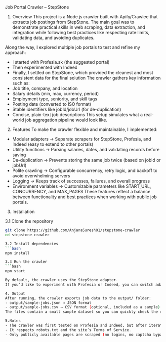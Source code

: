 Job Portal Crawler – StepStone

1. Overview
This project is a Node.js crawler built with Apify/Crawlee that extracts job postings from StepStone.
The main goal was to demonstrate practical skills in web scraping, data extraction, and integration while following best practices like respecting rate limits, validating data, and avoiding duplicates.

Along the way, I explored multiple job portals to test and refine my approach:
- I started with Profesia.sk (the suggested portal)
- Then experimented with Indeed
- Finally, I settled on StepStone, which provided the cleanest and most consistent data for the final solution
The crawler gathers key information such as:
- Job title, company, and location
- Salary details (min, max, currency, period)
- Employment type, seniority, and skill tags
- Posting date (converted to ISO format)
- Stable identifiers like jobId/jobUrl (for de-duplication)
- Concise, plain-text job descriptions
This setup simulates what a real-world job aggregation pipeline would look like.

2. Features
To make the crawler flexible and maintainable, I implemented:
- Modular adapters → Separate scrapers for StepStone, Profesia, and Indeed (easy to extend to other portals)
- Utility functions → Parsing salaries, dates, and validating records before saving
- De-duplication → Prevents storing the same job twice (based on jobId or jobUrl)
- Polite crawling → Configurable concurrency, retry logic, and backoff to avoid overwhelming servers
- Logging → Keeps track of successes, failures, and overall progress
- Environment variables → Customizable parameters like START_URL, CONCURRENCY, and MAX_PAGES
These features reflect a balance between functionality and best practices when working with public job portals.

3. Installation
   
3.1 Clone the repository
  ```bash
git clone https://github.com/AnjanaSuresh01/stepstone-crawler
cd stepstone-crawler  

3.2 Install dependencies
 ```bash
npm install

3.3 Run the crawler
```bash
npm start

By default, the crawler uses the StepStone adapter.
If you’d like to experiment with Profesia or Indeed, you can switch adapters in src/main.js.

4. Output
After running, the crawler exports job data to the output/ folder:
- output/sample-jobs.json → JSON format
- output/sample-jobs.csv → CSV format (optional, included as a sample)
The files contain a small sample dataset so you can quickly check the results.

5.Notes
- The crawler was first tested on Profesia and Indeed, but after iterations, StepStone was chosen for the final version.
- It respects robots.txt and the site’s Terms of Service.
- Only publicly available pages are scraped (no logins, no captcha bypassing).

